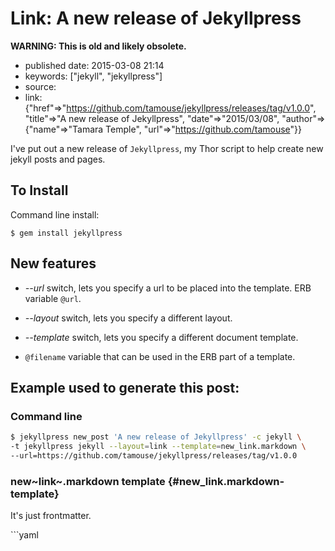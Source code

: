 Link: A new release of Jekyllpress
==================================

**WARNING: This is old and likely obsolete.**

-   published date: 2015-03-08 21:14
-   keywords: \[\"jekyll\", \"jekyllpress\"\]
-   source:
-   link: {\"href\"=\>\"<https://github.com/tamouse/jekyllpress/releases/tag/v1.0.0>\", \"title\"=\>\"A new release of Jekyllpress\", \"date\"=\>\"2015/03/08\", \"author\"=\>{\"name\"=\>\"Tamara Temple\", \"url\"=\>\"<https://github.com/tamouse>\"}}

I\'ve put out a new release of `Jekyllpress`, my Thor script to help create new jekyll posts and pages.

To Install
----------

Command line install:

``` {.example}
$ gem install jekyllpress
```

New features
------------

-   *--url* switch, lets you specify a url to be placed into the template. ERB variable `@url`.

-   *--layout* switch, lets you specify a different layout.

-   *--template* switch, lets you specify a different document template.

-   `@filename` variable that can be used in the ERB part of a template.

Example used to generate this post:
-----------------------------------

### Command line

``` {.bash org-language="sh"}
$ jekyllpress new_post 'A new release of Jekyllpress' -c jekyll \
-t jekyllpress jekyll --layout=link --template=new_link.markdown \
--url=https://github.com/tamouse/jekyllpress/releases/tag/v1.0.0
```

### new~link~.markdown template {#new_link.markdown-template}

It\'s just frontmatter.

\`\`\`yaml
